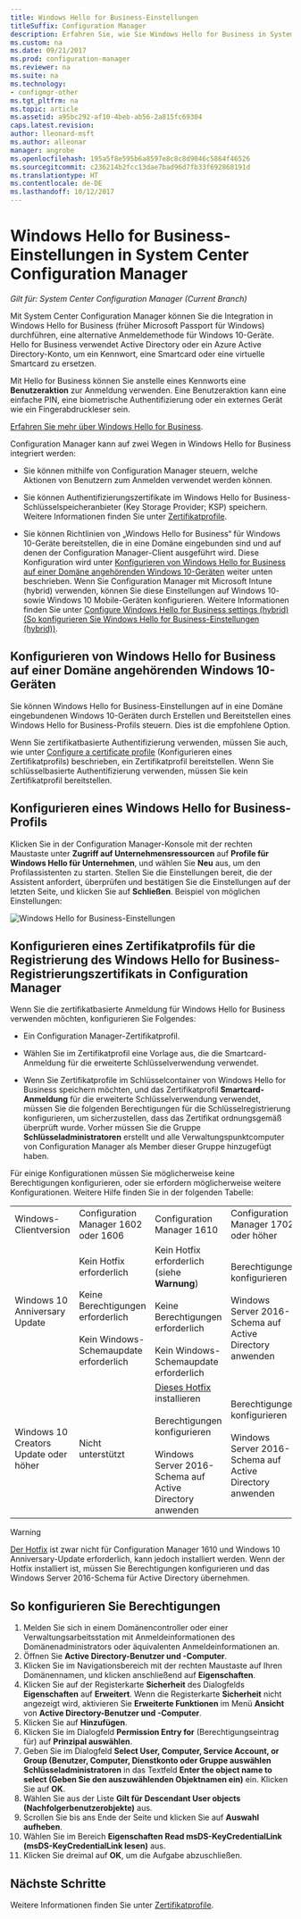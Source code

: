 ```yaml
---
title: Windows Hello for Business-Einstellungen
titleSuffix: Configuration Manager
description: Erfahren Sie, wie Sie Windows Hello for Business in System Center Configuration Manager integrieren.
ms.custom: na
ms.date: 09/21/2017
ms.prod: configuration-manager
ms.reviewer: na
ms.suite: na
ms.technology:
- configmgr-other
ms.tgt_pltfrm: na
ms.topic: article
ms.assetid: a95bc292-af10-4beb-ab56-2a815fc69304
caps.latest.revision: 
author: lleonard-msft
ms.author: alleonar
manager: angrobe
ms.openlocfilehash: 195a5f8e595b6a8597e8c8c8d9046c5864f46526
ms.sourcegitcommit: c236214b2fcc13dae7bad96d7fb33f692868191d
ms.translationtype: HT
ms.contentlocale: de-DE
ms.lasthandoff: 10/12/2017
---
```

# <a name="windows-hello-for-business-settings-in-system-center-configuration-manager"></a>Windows Hello for Business-Einstellungen in System Center Configuration Manager

*Gilt für: System Center Configuration Manager (Current Branch)*

Mit System Center Configuration Manager können Sie die Integration in Windows Hello for Business (früher Microsoft Passport für Windows) durchführen, eine alternative Anmeldemethode für Windows 10-Geräte. Hello for Business verwendet Active Directory oder ein Azure Active Directory-Konto, um ein Kennwort, eine Smartcard oder eine virtuelle Smartcard zu ersetzen.  

Mit Hello for Business können Sie anstelle eines Kennworts eine **Benutzeraktion** zur Anmeldung verwenden. Eine Benutzeraktion kann eine einfache PIN, eine biometrische Authentifizierung oder ein externes Gerät wie ein Fingerabdruckleser sein.

[Erfahren Sie mehr über Windows Hello for Business](https://docs.microsoft.com/windows/access-protection/hello-for-business/hello-identity-verification).

 Configuration Manager kann auf zwei Wegen in Windows Hello for Business integriert werden:  

-   Sie können mithilfe von Configuration Manager steuern, welche Aktionen von Benutzern zum Anmelden verwendet werden können.  

-   Sie können Authentifizierungszertifikate im Windows Hello for Business-Schlüsselspeicheranbieter (Key Storage Provider; KSP) speichern. Weitere Informationen finden Sie unter [Zertifikatprofile](introduction-to-certificate-profiles.md).  

- Sie können Richtlinien von „Windows Hello for Business“ für Windows 10-Geräte bereitstellen, die in eine Domäne eingebunden sind und auf denen der Configuration Manager-Client ausgeführt wird. Diese Konfiguration wird unter [Konfigurieren von Windows Hello for Business auf einer Domäne angehörenden Windows 10-Geräten](#configure-windows-hello-for-business-on-domain-joined-windows-10-devices) weiter unten beschrieben. Wenn Sie Configuration Manager mit Microsoft Intune (hybrid) verwenden, können Sie diese Einstellungen auf Windows 10- sowie Windows 10 Mobile-Geräten konfigurieren. Weitere Informationen finden Sie unter [Configure Windows Hello for Business settings (hybrid) (So konfigurieren Sie Windows Hello for Business-Einstellungen (hybrid))](../../mdm/deploy-use/windows-hello-for-business-settings.md).

## <a name="configure-windows-hello-for-business-on-domain-joined-windows-10-devices"></a>Konfigurieren von Windows Hello for Business auf einer Domäne angehörenden Windows 10-Geräten
Sie können Windows Hello for Business-Einstellungen auf in eine Domäne eingebundenen Windows 10-Geräten durch Erstellen und Bereitstellen eines Windows Hello for Business-Profils steuern. Dies ist die empfohlene Option.


Wenn Sie zertifikatbasierte Authentifizierung verwenden, müssen Sie auch, wie unter [Configure a certificate profile](#configure-a-certificate-profile) (Konfigurieren eines Zertifikatprofils) beschrieben, ein Zertifikatprofil bereitstellen. Wenn Sie schlüsselbasierte Authentifizierung verwenden, müssen Sie kein Zertifikatprofil bereitstellen.

## <a name="configure-a-windows-hello-for-business-profile"></a>Konfigurieren eines Windows Hello for Business-Profils  

Klicken Sie in der Configuration Manager-Konsole mit der rechten Maustaste unter **Zugriff auf Unternehmensressourcen** auf **Profile für Windows Hello für Unternehmen**, und wählen Sie **Neu** aus, um den Profilassistenten zu starten. Stellen Sie die Einstellungen bereit, die der Assistent anfordert, überprüfen und bestätigen Sie die Einstellungen auf der letzten Seite, und klicken Sie auf **Schließen**. Beispiel von möglichen Einstellungen:  

![Windows Hello for Business-Einstellungen](../media/Hello-for-Business-settings.png)

## <a name="configure-a-certificate-profile-to-enroll-the-windows-hello-for-business-enrollment-certificate-in-configuration-manager"></a>Konfigurieren eines Zertifikatprofils für die Registrierung des Windows Hello for Business-Registrierungszertifikats in Configuration Manager  
 Wenn Sie die zertifikatbasierte Anmeldung für Windows Hello for Business verwenden möchten, konfigurieren Sie Folgendes:  

-   Ein Configuration Manager-Zertifikatprofil.  

-   Wählen Sie im Zertifikatprofil eine Vorlage aus, die die Smartcard-Anmeldung für die erweiterte Schlüsselverwendung verwendet.  

-   Wenn Sie Zertifikatprofile im Schlüsselcontainer von Windows Hello for Business speichern möchten, und das Zertifikatprofil **Smartcard-Anmeldung** für die erweiterte Schlüsselverwendung verwendet, müssen Sie die folgenden Berechtigungen für die Schlüsselregistrierung konfigurieren, um sicherzustellen, dass das Zertifikat ordnungsgemäß überprüft wurde.
Vorher müssen Sie die Gruppe **Schlüsseladministratoren** erstellt und alle Verwaltungspunktcomputer von Configuration Manager als Member dieser Gruppe hinzugefügt haben.

Für einige Konfigurationen müssen Sie möglicherweise keine Berechtigungen konfigurieren, oder sie erfordern möglicherweise weitere Konfigurationen. Weitere Hilfe finden Sie in der folgenden Tabelle:

|||||
|-|-|-|-|
|Windows-Clientversion|Configuration Manager 1602 oder 1606|Configuration Manager 1610|Configuration Manager 1702 oder höher|
|Windows 10 Anniversary Update|Kein Hotfix erforderlich<br><br>Keine Berechtigungen erforderlich<br><br>Kein Windows-Schemaupdate erforderlich|Kein Hotfix erforderlich (siehe **Warnung**)<br><br>Keine Berechtigungen erforderlich<br><br>Kein Windows-Schemaupdate erforderlich|Berechtigungen konfigurieren<br><br>Windows Server 2016-Schema auf Active Directory anwenden|
|Windows 10 Creators Update oder höher|Nicht unterstützt|[Dieses Hotfix](https://support.microsoft.com/help/4010155/update-rollup-for-system-center-configuration-manager-current-branch-v) installieren<br><br>Berechtigungen konfigurieren<br><br>Windows Server 2016-Schema auf Active Directory anwenden|Berechtigungen konfigurieren<br><br>Windows Server 2016-Schema auf Active Directory anwenden|

> [!WARNING]
> [Der Hotfix](https://support.microsoft.com/help/4010155/update-rollup-for-system-center-configuration-manager-current-branch-v) ist zwar nicht für Configuration Manager 1610 und Windows 10 Anniversary-Update erforderlich, kann jedoch installiert werden.  Wenn der Hotfix installiert ist, müssen Sie Berechtigungen konfigurieren und das Windows Server 2016-Schema für Active Directory übernehmen.

## <a name="to-configure-permissions"></a>So konfigurieren Sie Berechtigungen

1.  Melden Sie sich in einem Domänencontroller oder einer Verwaltungsarbeitsstation mit Anmeldeinformationen des Domänenadministrators oder äquivalenten Anmeldeinformationen an.
2.  Öffnen Sie **Active Directory-Benutzer und -Computer**.
3.  Klicken Sie im Navigationsbereich mit der rechten Maustaste auf Ihren Domänennamen, und klicken anschließend auf **Eigenschaften**.
4.  Klicken Sie auf der Registerkarte **Sicherheit** des Dialogfelds *<domain name>* **Eigenschaften** auf **Erweitert**. Wenn die Registerkarte **Sicherheit** nicht angezeigt wird, aktivieren Sie **Erweiterte Funktionen** im Menü **Ansicht** von **Active Directory-Benutzer und -Computer**.
5.  Klicken Sie auf **Hinzufügen**.
6.  Klicken Sie im Dialogfeld **Permission Entry for** (Berechtigungseintrag für) *<domain name>* auf **Prinzipal auswählen**.
7.  Geben Sie im Dialogfeld **Select User, Computer, Service Account, or Group (Benutzer, Computer, Dienstkonto oder Gruppe auswählen** **Schlüsseladministratoren** in das Textfeld **Enter the object name to select (Geben Sie den auszuwählenden Objektnamen ein)** ein.  Klicken Sie auf **OK**.
8.  Wählen Sie aus der Liste **Gilt für** **Descendant User objects (Nachfolgerbenutzerobjekte)** aus.
9.  Scrollen Sie bis ans Ende der Seite und klicken Sie auf **Auswahl aufheben**.
10. Wählen Sie im Bereich **Eigenschaften** **Read msDS-KeyCredentialLink (msDS-KeyCredentialLink lesen)** aus.
11. Klicken Sie dreimal auf **OK**, um die Aufgabe abzuschließen.


## <a name="next-steps"></a>Nächste Schritte

Weitere Informationen finden Sie unter [Zertifikatprofile](introduction-to-certificate-profiles.md).  





